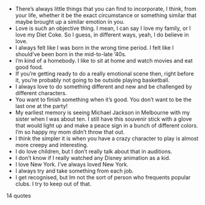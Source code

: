  - There’s always little things that you can find to incorporate, I think, from your life, whether it be the exact circumstance or something similar that maybe brought up a similar emotion in you.
 - Love is such an objective thing. I mean, I can say I love my family, or I love my Diet Coke. So I guess, in different ways, yeah, I do believe in love.
 - I always felt like I was born in the wrong time period. I felt like I should’ve been born in the mid-to-late ’40s.
 - I’m kind of a homebody. I like to sit at home and watch movies and eat good food.
 - If you’re getting ready to do a really emotional scene then, right before it, you’re probably not going to be outside playing basketball.
 - I always love to do something different and new and be challenged by different characters.
 - You want to finish something when it’s good. You don’t want to be the last one at the party!
 - My earliest memory is seeing Michael Jackson in Melbourne with my sister when I was about ten. I still have this souvenir stick with a glove that would light up and make a peace sign in a bunch of different colors. I’m so happy my mom didn’t throw that out.
 - I think the simpler it is when you have a crazy character to play is almost more creepy and interesting.
 - I do love children, but I don’t really talk about that in auditions.
 - I don’t know if I really watched any Disney animation as a kid.
 - I love New York. I’ve always loved New York.
 - I always try and take something from each job.
 - I get recognised, but Im not the sort of person who frequents popular clubs. I try to keep out of that.

14 quotes